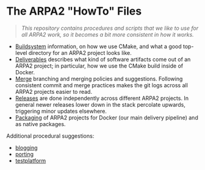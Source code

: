 # The ARPA2 "HowTo" Files

> *This repository contains procedures and scripts that we like to use for
> all ARPA2 work, so it becomes a bit more consistent in how it works.*

 - [Buildsystem](buildsystem.md) information, on how we use CMake,
   and what a good top-level directory for an ARPA2 project looks like.
 - [Deliverables](deliverables.md) describes what kind of software
   artifacts come out of an ARPA2 project; in particular, how we
   use the CMake build inside of Docker.
 - [Merge](mastermerge.md) branching and merging policies and suggestions.
   Following consistent commit and merge practices makes the git logs
   across all ARPA2 projects easier to read.
 - [Releases](release.md) are done independently across different
   ARPA2 projects. In general newer releases lower down in the stack
   percolate upwards, triggering minor updates elsewhere.
 - [Packaging](packaging.md) of ARPA2 projects for Docker (our main
   delivery pipeline) and as native packages.
   
Additional procedural suggestions:

 - [blogging](blogging.md)
 - [porting](porting.md)
 - [testplatform](testplatform.md)
